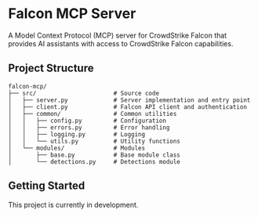 # Falcon MCP Server

A Model Context Protocol (MCP) server for CrowdStrike Falcon that provides AI assistants with access to CrowdStrike Falcon capabilities.

## Project Structure

```
falcon-mcp/
├── src/                      # Source code
│   ├── server.py             # Server implementation and entry point
│   ├── client.py             # Falcon API client and authentication
│   ├── common/               # Common utilities
│   │   ├── config.py         # Configuration
│   │   ├── errors.py         # Error handling
│   │   ├── logging.py        # Logging
│   │   └── utils.py          # Utility functions
│   └── modules/              # Modules
│       ├── base.py           # Base module class
│       └── detections.py     # Detections module
```

## Getting Started

This project is currently in development.
